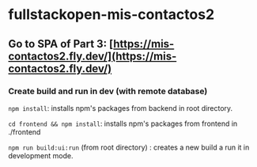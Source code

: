 # fullstackopen-mis-contactos2

## Go to SPA of Part 3: [https://mis-contactos2.fly.dev/](https://mis-contactos2.fly.dev/)


### Create build and run in dev (with remote database)

`npm install`: installs npm's packages from backend in root directory.

`cd frontend && npm install`: installs npm's packages from frontend in ./frontend

`npm run build:ui:run` (from root directory) : creates a new build a run it in development mode.